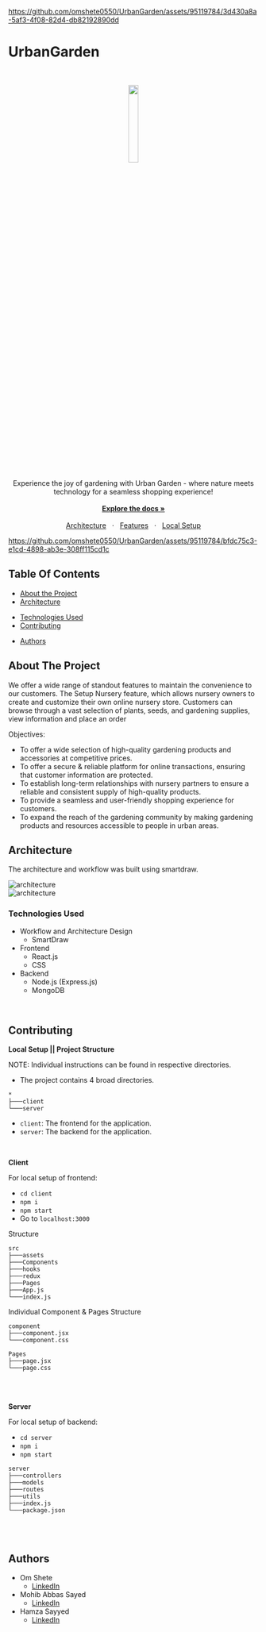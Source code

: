 
https://github.com/omshete0550/UrbanGarden/assets/95119784/3d430a8a-5af3-4f08-82d4-db82192890dd
# UrbanGarden

<br/>

<p align="center">
  <img src="./client/src/UGbg.png" width="20%" />
</p>

<p align="center">
  Experience the joy of gardening with Urban Garden - where nature meets technology for a seamless shopping experience!
  <br />
  <br />
  <a href="#table-of-contents"><b>Explore the docs »</b></a>
  <br />
  <br />
  <a href="#architecture-and-design">Architecture</a>
  &nbsp;&nbsp;·&nbsp;&nbsp;
  <a href="#demonstration">Features</a>
  &nbsp;&nbsp;·&nbsp;&nbsp;
  <a href="#contributing">Local Setup</a>
  <br />
</p>

https://github.com/omshete0550/UrbanGarden/assets/95119784/bfdc75c3-e1cd-4898-ab3e-308ff115cd1c

## Table Of Contents

- [About the Project](#about-the-project)
- [Architecture](#architecture)
<!-- - [Demonstration & Features](#demonstration) -->
- [Technologies Used](#technologies-used)
- [Contributing](#contributing)
<!-- - [License](#license) -->
- [Authors](#authors)

## About The Project

We offer a wide range of standout features to maintain the convenience to our customers. The Setup Nursery feature, which allows nursery owners to create and customize their own online nursery store. Customers can browse through a vast selection of plants, seeds, and gardening supplies, view information and place an order

Objectives:

- To offer a wide selection of high-quality gardening products and accessories at competitive prices.
- To offer a secure & reliable platform for online transactions, ensuring that customer information are protected.
- To establish long-term relationships with nursery partners to ensure a reliable and consistent supply of high-quality products.
- To provide a seamless and user-friendly shopping experience for customers.
- To expand the reach of the gardening community by making gardening products and resources accessible to people in urban areas.

## Architecture

The architecture and workflow was built using smartdraw.

<img src="./client/src/assets/architecture1.png" alt="architecture">
<br />
<img src="./client/src/assets/architecture2.png" alt="architecture">

<!-- ## Demonstration

<br />

**Landing Page**

<p align="left">
  <img src='./client/src/assets/landingPage1.png' alt='Intro Screen' width="80%">
  <img src='./client/src/assets/landingPage2.png' alt='Features' width="80%">
  <img src='./client/src/assets/landingPage3.png' alt='Features 2' width="80%">
</p>

<br />
<br />

**Register & Login**
<br />

<table>
    <tr>
        <td>
            <img src='./client/src/assets/registerPage.png' alt='REGISTER'>
        </td>
        <td>
            <img src='./client/src/assets/loginPage.png' alt='LOGIN'>
        </td>
    </tr>
    <tr>
        <td>
          <p>User Registration.</p>
        </td>
        <td>
          <p>User Login to start the shopping.</p>
        </td>
    </tr>
</table>

<br />

**Nursery Registration Page**

<p align="left">
  <img src='./client/src/assets/additemug1.png' alt='Intro Screen' width="80%">
</p>

<br />
<br />

**Home Page**

<p align="left">
  <img src='./client/src/assets/homefeedug1.png' alt='Intro Screen' width="80%">
  <img src='./client/src/assets/homefeedug2.png' alt='Features' width="80%">
</p>

<br />
<br />

**Nursery Page**

<p align="left">
  <img src='./client/src/assets/nurseryprofug1.png' alt='Intro Screen' width="80%">
  <img src='./client/src/assets/nurseryprofug2.png' alt='Features' width="80%">
</p>

<br />

**Add To Cart Page**

<p align="left">
  <img src='./client/src/assets/addcartug1.png' alt='Intro Screen' width="80%">
</p>

<br />

**Filters Page**

<p align="left">
  <img src='./client/src/assets/filterug1.png' alt='Intro Screen' width="80%">
</p>

<br />

**Single Product Page**

<p align="left">
  <img src='./client/src/assets/singleitemug1.png' alt='Intro Screen' width="80%">
  <img src='./client/src/assets/singleitemug2.png' alt='Intro Screen' width="80%">
</p>

<br /> -->

<br />

### Technologies Used

- Workflow and Architecture Design
  - SmartDraw
- Frontend
  - React.js
  - CSS
- Backend
  - Node.js (Express.js)
  - MongoDB

<br />

## Contributing

**Local Setup || Project Structure**

NOTE: Individual instructions can be found in respective directories.

- The project contains 4 broad directories.

```
*
├───client
└───server
```

- `client`: The frontend for the application.
- `server`: The backend for the application.

<br />

**Client**

For local setup of frontend:

- `cd client`
- `npm i`
- `npm start`
- Go to `localhost:3000`

Structure

```
src
├───assets
├───Components
├───hooks
├───redux
├───Pages
├───App.js
└───index.js
```

Individual Component & Pages Structure

```
component
├───component.jsx
└───component.css
```

```
Pages
├───page.jsx
└───page.css
```

<br />
<br />

**Server**

For local setup of backend:

- `cd server`
- `npm i`
- `npm start`

```
server
├───controllers
├───models
├───routes
├───utils
├───index.js
└───package.json
```

<br />
<br />

## Authors

- Om Shete
  - [LinkedIn](https://www.linkedin.com/in/om-shete-25748522a/)
- Mohib Abbas Sayed
  - [LinkedIn](https://www.linkedin.com/in/mohib-abbas-sayed-83837422a/?utm_source=share&utm_campaign=share_via&utm_content=profile&utm_medium=android_app)
- Hamza Sayyed
  - [LinkedIn](https://shorturl.at/hjAEI)
